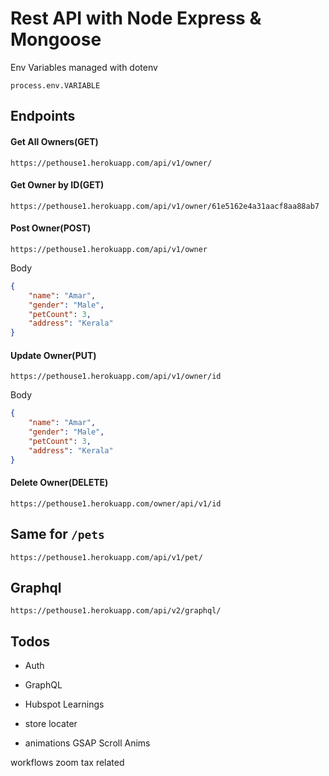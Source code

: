 # Rest API with Node Express & Mongoose 

Env Variables managed with dotenv

```
process.env.VARIABLE 
```

## Endpoints

#### Get All Owners(GET)
```
https://pethouse1.herokuapp.com/api/v1/owner/
``` 

#### Get Owner by ID(GET)
```
https://pethouse1.herokuapp.com/api/v1/owner/61e5162e4a31aacf8aa88ab7
``` 

#### Post Owner(POST)
```
https://pethouse1.herokuapp.com/api/v1/owner
```

Body
```json
{
    "name": "Amar",
    "gender": "Male",
    "petCount": 3,
    "address": "Kerala"
}
``` 

#### Update Owner(PUT)
```
https://pethouse1.herokuapp.com/api/v1/owner/id
```

Body
```json
{
    "name": "Amar",
    "gender": "Male",
    "petCount": 3,
    "address": "Kerala"
}
``` 

#### Delete Owner(DELETE)
```
https://pethouse1.herokuapp.com/owner/api/v1/id
```

## Same for `/pets`

```
https://pethouse1.herokuapp.com/api/v1/pet/
```

## Graphql

```
https://pethouse1.herokuapp.com/api/v2/graphql/
```



## Todos

- Auth
- GraphQL

- Hubspot Learnings 
- store locater 
- animations GSAP Scroll Anims

workflows
zoom 
tax related 
